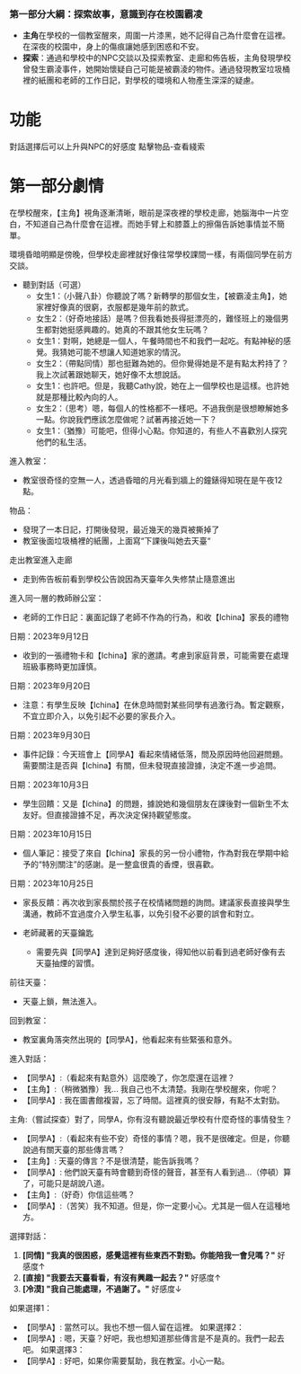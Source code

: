 ### 第一部分大綱：探索故事，意識到存在校園霸凌
- **主角**在學校的一個教室醒來，周圍一片漆黑，她不記得自己為什麼會在這裡。在深夜的校園中，身上的傷痕讓她感到困惑和不安。
- **探索**：通過和學校中的NPC交談以及探索教室、走廊和佈告板，主角發現學校曾發生霸淩事件，她開始懷疑自己可能是被霸淩的物件。通過發現教室垃圾桶裡的紙團和老師的工作日記，對學校的環境和人物產生深深的疑慮。

# 功能
對話選擇后可以上升與NPC的好感度
點擊物品-查看綫索


# 第一部分劇情

在學校醒來，【主角】視角逐漸清晰，眼前是深夜裡的學校走廊，她腦海中一片空白，不知道自己為什麼會在這裡。而她手臂上和膝蓋上的擦傷告訴她事情並不簡單。

環境昏暗明顯是傍晚，但學校走廊裡就好像往常學校課間一樣，有兩個同學在前方交談。

- 聽到對話（可選）
  - 女生1：（小聲八卦）你聽說了嗎？新轉學的那個女生，【被霸淩主角】，她家裡好像真的很窮，衣服都是幾年前的款式。
  - 女生2：（好奇地接話）是嗎？但我看她長得挺漂亮的，難怪班上的幾個男生都對她挺感興趣的。她真的不跟其他女生玩嗎？
  - 女生1：對啊，她總是一個人，午餐時間也不和我們一起吃。有點神秘的感覺。我猜她可能不想讓人知道她家的情況。
  - 女生2：（帶點同情）那也挺難為她的。但你覺得她是不是有點太矜持了？我上次試著跟她聊天，她好像不太想說話。
  - 女生1：也許吧。但是，我聽Cathy說，她在上一個學校也是這樣。也許她就是那種比較內向的人。
  - 女生2：（思考）嗯，每個人的性格都不一樣吧。不過我倒是很想瞭解她多一點。你說我們應該怎麼做呢？試著再接近她一下？
  - 女生1：（猶豫）可能吧，但得小心點。你知道的，有些人不喜歡別人探究他們的私生活。

進入教室：
- 教室很奇怪的空無一人，透過昏暗的月光看到牆上的鐘錶得知現在是午夜12點。

物品：
- 發現了一本日記，打開後發現，最近幾天的幾頁被撕掉了
- 教室後面垃圾桶裡的紙團，上面寫“下課後叫她去天臺“

走出教室進入走廊
- 走到佈告板前看到學校公告說因為天臺年久失修禁止隨意進出

進入同一層的教師辦公室：
- 老師的工作日記：裏面記錄了老師不作為的行為，和收【Ichina】家長的禮物

日期：2023年9月12日
- 收到的一張禮物卡和【Ichina】家的邀請。考慮到家庭背景，可能需要在處理班級事務時更加謹慎。

日期：2023年9月20日
- 注意：有學生反映【Ichina】在休息時間對某些同學有過激行為。暫定觀察，不宜立即介入，以免引起不必要的家長介入。

日期：2023年9月30日
- 事件記錄：今天班會上【同學A】看起來情緒低落，問及原因時他回避問題。需要關注是否與【Ichina】有關，但未發現直接證據，決定不進一步追問。

日期：2023年10月3日
- 學生回饋：又是【Ichina】的問題，據說她和幾個朋友在課後對一個新生不太友好。但直接證據不足，再次決定保持觀望態度。

日期：2023年10月15日
- 個人筆記：接受了來自【Ichina】家長的另一份小禮物，作為對我在學期中給予的“特別關注”的感謝。是一整盒很貴的香煙，很喜歡。

日期：2023年10月25日
- 家長反饋：再次收到家長關於孩子在校情緒問題的詢問。建議家長直接與學生溝通，教師不宜過度介入學生私事，以免引發不必要的誤會和對立。

- 老師藏著的天臺鑰匙
  - 需要先與【同學A】達到足夠好感度後，得知他以前看到過老師好像有去天臺抽煙的習慣。

前往天臺：
- 天臺上鎖，無法進入。

回到教室：
- 教室裏角落突然出現的【同學A】，他看起來有些緊張和意外。

進入對話：
- 【同學A】:（看起來有點意外）這麼晚了，你怎麼還在這裡？
- 【主角】:（稍微猶豫）我... 我自己也不太清楚。我剛在學校醒來，你呢？
- 【同學A】: 我在圖書館複習，忘了時間。這裡真的很安靜，有點不太對勁。

主角:（嘗試探查）對了，同學A，你有沒有聽說最近學校有什麼奇怪的事情發生？
- 【同學A】:（看起來有些不安）奇怪的事情？嗯，我不是很確定。但是，你聽說過有關天臺的那些傳言嗎？
- 【主角】: 天臺的傳言？不是很清楚，能告訴我嗎？
- 【同學A】: 他們說天臺有時會聽到奇怪的聲音，甚至有人看到過...（停頓）算了，可能只是胡說八道。
- 【主角】:（好奇）你信這些嗎？
- 【同學A】:（苦笑）我不知道。但是，你一定要小心。尤其是一個人在這種地方。

選擇對話：
1. **[同情] "我真的很困惑，感覺這裡有些東西不對勁。你能陪我一會兒嗎？"** 好感度↑
2. **[直接] "我要去天臺看看，有沒有興趣一起去？"** 好感度↑
3. **[冷漠] "我自己能處理，不過謝了。"** 好感度↓

如果選擇1：
- 【同學A】: 當然可以。我也不想一個人留在這裡。
如果選擇2：
- 【同學A】: 嗯，天臺？好吧，我也想知道那些傳言是不是真的。我們一起去吧。
如果選擇3：
- 【同學A】: 好吧，如果你需要幫助，我在教室。小心一點。
